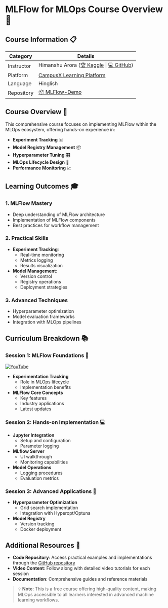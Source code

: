 # MLFlow for MLOps Course Overview 🚀

## Course Information 📋

| Category | Details |
|----------|----------|
| Instructor | Himanshu Arora ([🏆 Kaggle](https://www.kaggle.com/himanshuarora1703) \| [💻 GitHub](https://github.com/Himanshu-1703)) |
| Platform | [CampusX Learning Platform](https://learnwith.campusx.in/courses/End-to-End-ML-Project-using-MLOps-660db627f5fd821663d46a01#howtouse) |
| Language | Hinglish |
| Repository | [📦 MLFlow-Demo](https://github.com/Himanshu-1703/MLFlow-Demo) |

## Course Overview 🎯

This comprehensive course focuses on implementing MLFlow within the MLOps ecosystem, offering hands-on experience in:

- **Experiment Tracking** 📊
- **Model Registry Management** 📦
- **Hyperparameter Tuning** 🎛️
- **MLOps Lifecycle Design** 🔄
- **Performance Monitoring** 📈

## Learning Outcomes 🎓

### 1. MLFlow Mastery
- Deep understanding of MLFlow architecture
- Implementation of MLFlow components
- Best practices for workflow management

### 2. Practical Skills
- **Experiment Tracking**: 
  - Real-time monitoring
  - Metrics logging
  - Results visualization
- **Model Management**:
  - Version control
  - Registry operations
  - Deployment strategies

### 3. Advanced Techniques
- Hyperparameter optimization
- Model evaluation frameworks
- Integration with MLOps pipelines

## Curriculum Breakdown 📚

### Session 1: MLFlow Foundations 🌟
[![YouTube](https://img.shields.io/badge/YouTube-Video-green)](https://youtu.be/d1KbiKWLn64?si=WzhqFTegfywsEPNN)

- **Experimentation Tracking**
  - Role in MLOps lifecycle
  - Implementation benefits
- **MLFlow Core Concepts**
  - Key features
  - Industry applications
  - Latest updates

### Session 2: Hands-on Implementation 💻

- **Jupyter Integration**
  - Setup and configuration
  - Parameter logging
- **MLflow Server**
  - UI walkthrough
  - Monitoring capabilities
- **Model Operations**
  - Logging procedures
  - Evaluation metrics

### Session 3: Advanced Applications 🔧

- **Hyperparameter Optimization**
  - Grid search implementation
  - Integration with Hyperopt/Optuna
- **Model Registry**
  - Version tracking
  - Docker deployment

## Additional Resources 📌

- **Code Repository**: Access practical examples and implementations through the [GitHub repository](https://github.com/Himanshu-1703/MLFlow-Demo)
- **Video Content**: Follow along with detailed video tutorials for each session
- **Documentation**: Comprehensive guides and reference materials

> 💡 **Note**: This is a free course offering high-quality content, making MLOps accessible to all learners interested in advanced machine learning workflows.
